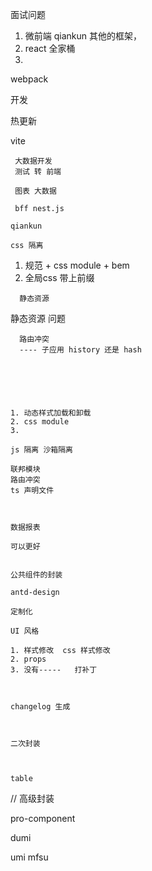 面试问题
  
  1. 微前端 qiankun 其他的框架，
  2. react 全家桶
  3. 
     


webpack 

开发

热更新

vite





     
     
     大数据开发
     测试 转 前端
     
     图表 大数据
     
     bff nest.js
     
    qiankun 
    
    css 隔离
    
    
   1.  规范 + css module + bem 
   2.  全局css   带上前缀 
      
      
      
      静态资源 

静态资源 问题





      路由冲突
      ---- 子应用 history 还是 hash 
       
      
      
   

    
    1. 动态样式加载和卸载
    2. css module
    3.       
       
    js 隔离 沙箱隔离
    
    联邦模块
    路由冲突
    ts 声明文件
    
    
    
    数据报表
    
    可以更好
    
    
    公共组件的封装
    
    antd-design
    
    定制化
    
    UI 风格 
    
    1. 样式修改  css 样式修改
    2. props 
    3. 没有-----   打补丁
            
    
    
    changelog 生成   
    
    
    
    二次封装
    
    
    
    table 
    
// 高级封装
    
pro-component

dumi

umi mfsu












     
   

